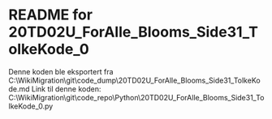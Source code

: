 # README for 20TD02U_ForAlle_Blooms_Side31_TolkeKode_0
Denne koden ble eksportert fra C:\WikiMigration\git\code_dump\20TD02U_ForAlle_Blooms_Side31_TolkeKode.md
Link til denne koden: C:\WikiMigration\git\code_repo\Python\20TD02U_ForAlle_Blooms_Side31_TolkeKode_0.py
